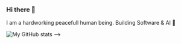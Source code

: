 ### Hi there 👋
I am a hardworking peacefull human being. Building Software & AI 👾

![My GitHub stats](https://github-readme-stats.vercel.app/api?username=gromdimon&count_private=true&show_icons=true&theme=transparent) -->
